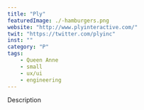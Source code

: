 ```yaml
---
title: "Ply"
featuredImage: ./-hamburgers.png
website: "http://www.plyinteractive.com/"
twit: "https://twitter.com/plyinc"
inst: ""
category: "P"
tags:
    - Queen Anne
    - small
    - ux/ui
    - engineering
---
```


Description
